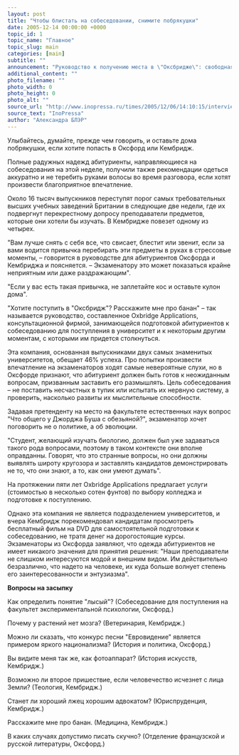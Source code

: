 ```yaml
---
layout: post
title: "Чтобы блистать на собеседовании, снимите побрякушки"
date: 2005-12-14 00:00:00 +0000
topic_id: 1
topic_name: "Главное"
topic_slug: main
categories: [main]
subtitle: ""
announcement: "Руководство к получению места в \"Оксбридже\": свободная форма одежды не помеха, а вот ювелирные излишества могут привести к фатальным последствиям."
additional_content: ""
photo_filename: ""
photo_width: 0
photo_height: 0
photo_alt: ""
source_url: "http://www.inopressa.ru/times/2005/12/06/14:10:15/interview"
source_text: "InoPressa"
author: "Александра БЛЭР"
---
```

Улыбайтесь, думайте, прежде чем говорить, и оставьте дома побрякушки, если хотите попасть в Оксфорд или Кембридж.

Полные радужных надежд абитуриенты, направляющиеся на собеседования на этой неделе, получили также рекомендации одеться аккуратно и не теребить руками волосы во время разговора, если хотят произвести благоприятное впечатление.

Около 16 тысяч выпускников переступят порог самых требовательных высших учебных заведений Британии в следующие две недели, где их подвергнут перекрестному допросу преподаватели предметов, которые они хотели бы изучать. В Кембридже повезет одному из четырех.

"Вам лучше снять с себя все, что свисает, блестит или звенит, если за вами водится привычка перебирать эти предметы в руках в стрессовые моменты, – говорится в руководстве для абитуриентов Оксфорда и Кембриджа и поясняется. – Экзаменатору это может показаться крайне неприятным или даже раздражающим".

"Если у вас есть такая привычка, не заплетайте кос и оставьте кулон дома".

"Хотите поступить в "Оксбридж"? Расскажите мне про банан" – так называется руководство, составленное Oxbridge Applications, консультационной фирмой, занимающейся подготовкой абитуриентов к собеседованию для поступления в университет и к некоторым другим моментам, с которыми им придется столкнуться.

Эта компания, основанная выпускниками двух самых знаменитых университетов, обещает 46% успеха. Про попытки произвести впечатление на экзаменаторов ходят самые невероятные слухи, но в Оксфорде признают, что абитуриент должен быть готов к неожиданным вопросам, призванным заставить его размышлять. Цель собеседования – не поставить несчастных в тупик или испытать их нервную систему, а проверить, насколько развиты их мыслительные способности.

Задавая претенденту на место на факультете естественных наук вопрос "Что общего у Джорджа Буша с обезьяной?", экзаменатор хочет поговорить не о политике, а об эволюции.

"Студент, желающий изучать биологию, должен был уже задаваться такого рода вопросами, поэтому в таком контексте они вполне оправданны. Говорят, что это странные вопросы, но они должны выявлять широту кругозора и заставлять кандидатов демонстрировать не то, что они знают, а то, как они умеют думать".

На протяжении пяти лет Oxbridge Applications предлагает услуги (стоимостью в несколько сотен фунтов) по выбору колледжа и подготовке к поступлению.

Однако эта компания не является подразделением университетов, и вчера Кембридж порекомендовал кандидатам просмотреть бесплатный фильм на DVD для самостоятельной подготовки к собеседованию, не тратя денег на дорогостоящие курсы. Экзаменаторы из Оксфорда заявляют, что одежда абитуриентов не имеет никакого значения для принятия решения: "Наши преподаватели не слишком интересуются модой и внешним видом. Им действительно безразлично, что надето на человеке, их куда больше волнует степень его заинтересованности и энтузиазма".

<strong>Вопросы на засыпку</strong>

Как определить понятие "лысый"? (Собеседование для поступления на факультет экспериментальной психологии, Оксфорд.)

Почему у растений нет мозга? (Ветеринария, Кембридж.)

Можно ли сказать, что конкурс песни "Евровидение" является примером яркого национализма? (История и политика, Оксфорд.)

Вы видите меня так же, как фотоаппарат? (История искусств, Кембридж.)

Возможно ли второе пришествие, если человечество исчезнет с лица Земли? (Теология, Кембридж.)

Станет ли хороший лжец хорошим адвокатом? (Юриспруденция, Кембридж.)

Расскажите мне про банан. (Медицина, Кембридж.)

В каких случаях допустимо писать скучно? (Отделение французской и русской литературы, Оксфорд.)
